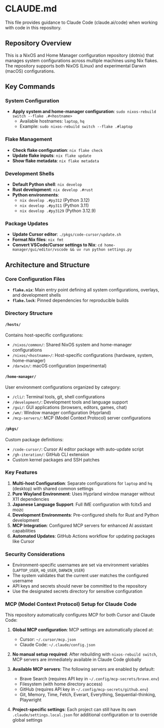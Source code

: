 # CLAUDE.md

This file provides guidance to Claude Code (claude.ai/code) when working with code in this repository.

## Repository Overview

This is a NixOS and Home Manager configuration repository (dotnix) that manages system configurations across multiple machines using Nix flakes. The repository supports both NixOS (Linux) and experimental Darwin (macOS) configurations.

## Key Commands

### System Configuration

- **Apply system and home-manager configuration**: `sudo nixos-rebuild switch --flake .#<hostname>`
  - Available hostnames: `laptop`, `hq`
  - Example: `sudo nixos-rebuild switch --flake .#laptop`

### Flake Management

- **Check flake configuration**: `nix flake check`
- **Update flake inputs**: `nix flake update`
- **Show flake metadata**: `nix flake metadata`

### Development Shells

- **Default Python shell**: `nix develop`
- **Rust development**: `nix develop .#rust`
- **Python environments**:
  - `nix develop .#py312` (Python 3.12)
  - `nix develop .#py311` (Python 3.11)
  - `nix develop .#py3129` (Python 3.12.9)

### Package Updates

- **Update Cursor editor**: `./pkgs/code-cursor/update.sh`
- **Format Nix files**: `nix fmt`
- **Convert VSCode/Cursor settings to Nix**: `cd home-manager/gui/editor/vscode && uv run python settings.py`

## Architecture and Structure

### Core Configuration Files

- **`flake.nix`**: Main entry point defining all system configurations, overlays, and development shells
- **`flake.lock`**: Pinned dependencies for reproducible builds

### Directory Structure

#### `/hosts/`

Contains host-specific configurations:

- `/nixos/common/`: Shared NixOS system and home-manager configurations
- `/nixos/<hostname>/`: Host-specific configurations (hardware, system, home-manager)
- `/darwin/`: macOS configuration (experimental)

#### `/home-manager/`

User environment configurations organized by category:

- `/cli/`: Terminal tools, git, shell configurations
- `/development/`: Development tools and language support
- `/gui/`: GUI applications (browsers, editors, games, chat)
- `/wm/`: Window manager configuration (Hyprland)
- `/mcp-servers/`: MCP (Model Context Protocol) server configurations

#### `/pkgs/`

Custom package definitions:

- `/code-cursor/`: Cursor AI editor package with auto-update script
- `/gh-iteration/`: GitHub CLI extension
- Custom kernel packages and SSH patches

### Key Features

1. **Multi-host Configuration**: Separate configurations for `laptop` and `hq` (desktop) with shared common settings
2. **Pure Wayland Environment**: Uses Hyprland window manager without X11 dependencies
3. **Japanese Language Support**: Full IME configuration with fcitx5 and mozc
4. **Development Environments**: Pre-configured shells for Rust and Python development
5. **MCP Integration**: Configured MCP servers for enhanced AI assistant capabilities
6. **Automated Updates**: GitHub Actions workflow for updating packages like Cursor

### Security Considerations

- Environment-specific usernames are set via environment variables (`LAPTOP_USER`, `HQ_USER`, `DARWIN_USER`)
- The system validates that the current user matches the configured username
- API keys and secrets should never be committed to the repository
- Use the designated secrets directory for sensitive configuration

### MCP (Model Context Protocol) Setup for Claude Code

This repository automatically configures MCP for both Cursor and Claude Code:

1. **Global MCP configuration**: MCP settings are automatically placed at:
   - Cursor: `~/.cursor/mcp.json`
   - Claude Code: `~/.claude/config.json`

2. **No manual setup required**: After rebuilding with `nixos-rebuild switch`, MCP servers are immediately available in Claude Code globally

3. **Available MCP servers**: The following servers are enabled by default:
   - Brave Search (requires API key in `~/.config/mcp-secrets/brave.env`)
   - Filesystem (with home directory access)
   - GitHub (requires API key in `~/.config/mcp-secrets/github.env`)
   - Git, Memory, Time, Fetch, Everart, Everything, Sequential-thinking, Playwright

4. **Project-specific settings**: Each project can still have its own `.claude/settings.local.json` for additional configuration or to override global settings
